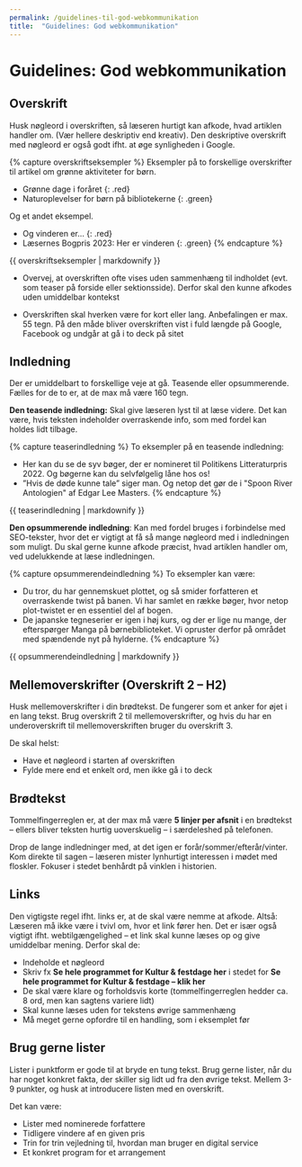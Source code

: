 ```yaml
---
permalink: /guidelines-til-god-webkommunikation
title:  "Guidelines: God webkommunikation"
---
```

# Guidelines: God webkommunikation #
## Overskrift ##

Husk nøgleord i overskriften, så læseren hurtigt kan afkode, hvad artiklen handler om. (Vær hellere deskriptiv end kreativ). Den deskriptive overskrift med nøgleord er også godt ifht. at øge synligheden i Google.

{% capture overskriftseksempler %}
Eksempler på to forskellige overskrifter til artikel om grønne aktiviteter for børn.

- Grønne dage i foråret
{: .red}
- Naturoplevelser for børn på bibliotekerne
{: .green}
  
Og et andet eksempel.

- Og vinderen er…
{: .red}
- Læsernes Bogpris 2023: Her er vinderen
{: .green}
{% endcapture %}
<div class="notice">{{ overskriftseksempler | markdownify }}</div>

- Overvej, at overskriften ofte vises uden sammenhæng til indholdet (evt. som teaser på forside eller sektionsside). Derfor skal den kunne afkodes uden umiddelbar kontekst

- Overskriften skal hverken være for kort eller lang. Anbefalingen er max. 55 tegn. På den måde bliver overskriften vist i fuld længde på Google, Facebook og undgår at gå i to deck på sitet

## Indledning ##
Der er umiddelbart to forskellige veje at gå. Teasende eller opsummerende. Fælles for de to er, at de max må være 160 tegn.

**Den teasende indledning:** Skal give læseren lyst til at læse videre. Det kan være, hvis teksten indeholder overraskende info, som med fordel kan holdes lidt tilbage.

{% capture teaserindledning %}
To eksempler på en teasende indledning:

- Her kan du se de syv bøger, der er nomineret til Politikens Litteraturpris 2022. Og bøgerne kan du selvfølgelig låne hos os!
- ”Hvis de døde kunne tale” siger man. Og netop det gør de i "Spoon River Antologien" af Edgar Lee Masters.
{% endcapture %}
<div class="notice">{{ teaserindledning | markdownify }}</div>

**Den opsummerende indledning**: Kan med fordel bruges i forbindelse med SEO-tekster, hvor det er vigtigt at få så mange nøgleord med i indledningen som muligt. Du skal gerne kunne afkode præcist, hvad artiklen handler om, ved udelukkende at læse indledningen.

{% capture opsummerendeindledning %}
To eksempler kan være:
 
- Du tror, du har gennemskuet plottet, og så smider forfatteren et overraskende twist på banen. Vi har samlet en række bøger, hvor netop plot-twistet er en essentiel del af bogen.
- De japanske tegneserier er igen i høj kurs, og der er lige nu mange, der efterspørger Manga på børnebiblioteket. Vi opruster derfor på området med spændende nyt på hylderne.
{% endcapture %}
<div class="notice">{{ opsummerendeindledning | markdownify }}</div>

## Mellemoverskrifter (Overskrift 2 – H2) ##
Husk mellemoverskrifter i din brødtekst. De fungerer som et anker for øjet i en lang tekst. Brug overskrift 2 til mellemoverskrifter, og hvis du har en underoverskrift til mellemoverskriften bruger du overskrift 3.

De skal helst:
- Have et nøgleord i starten af overskriften
- Fylde mere end et enkelt ord, men ikke gå i to deck

## Brødtekst ##
Tommelfingerreglen er, at der max må være **5 linjer per afsnit** i en brødtekst – ellers bliver teksten hurtig uoverskuelig – i særdeleshed på telefonen.

Drop de lange indledninger med, at det igen er forår/sommer/efterår/vinter. Kom direkte til sagen – læseren mister lynhurtigt interessen i mødet med floskler. Fokuser i stedet benhårdt på vinklen i historien.

## Links ##
Den vigtigste regel ifht. links er, at de skal være nemme at afkode. Altså: Læseren må ikke være i tvivl om, hvor et link fører hen. Det er især også vigtigt ifht.  webtilgængelighed – et link skal kunne læses op og give umiddelbar mening.
Derfor skal de:
- Indeholde et nøgleord
- Skriv fx **Se hele programmet for Kultur & festdage her** i stedet for **Se hele programmet for Kultur & festdage – klik her**
- De skal være klare og forholdsvis korte (tommelfingerreglen hedder ca. 8 ord, men kan sagtens variere lidt)
- Skal kunne læses uden for tekstens øvrige sammenhæng
- Må meget gerne opfordre til en handling, som i eksemplet før

## Brug gerne lister ##
Lister i punktform er gode til at bryde en tung tekst. Brug gerne lister, når du har noget konkret fakta, der skiller sig lidt ud fra den øvrige tekst. Mellem 3-9 punkter, og husk at introducere listen med en overskrift.

Det kan være:
- Lister med nominerede forfattere
- Tidligere vindere af en given pris
- Trin for trin vejledning til, hvordan man bruger en digital service
- Et konkret program for et arrangement


